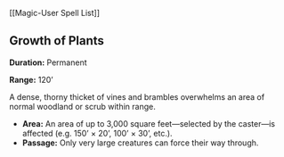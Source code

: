 [[Magic-User Spell List]]

## Growth of Plants

**Duration:** Permanent

**Range:** 120’

A dense, thorny thicket of vines and brambles overwhelms an area of normal woodland or scrub within range.

- **Area:** An area of up to 3,000 square feet—selected by the caster—is affected (e.g. 150’ × 20’, 100’ × 30’, etc.).
- **Passage:** Only very large creatures can force their way through.